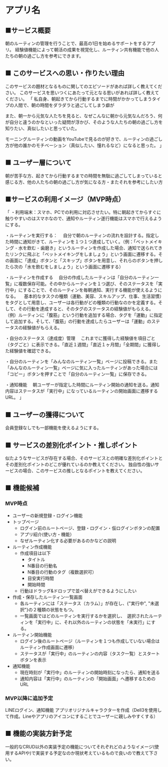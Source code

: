 # アプリ名

■サービス概要
---
朝のルーティンの管理を行うことで、最高の1日を始めるサポートをするアプリ。
経験値機能によって朝活の成果を視覚化し、ルーティン共有機能で他の人たちの朝の過ごし方を参考にできます。

■ このサービスへの思い・作りたい理由
---
このサービスの題材となるものに関してのエピソードがあれば詳しく教えてください。
このサービスを思いつくにあたって元となる思いがあれば詳しく教えてください。
「
私自身、朝起きてから行動するまでに時間がかかってしまうタイプの人間で、朝の時間をダラダラと過ごしてしまう癖が

また、朝一から元気な人たちを見ると、なぜこんなに朝から元気なんだろう、何が自分と違うのかなといった疑問が浮かび、そのような人たちの朝の過ごし方を知りたい、真似したいと思っていた。

モーニングルーティンの動画をYouTubeで見るのが好きで、ルーティンの過ごし方が他の誰かのモチベーション（真似したい、憧れるなど）になると思った。
」

■ ユーザー層について
---
朝が苦手な方、起きてから行動するまでの時間を無駄に過ごしてしまっていると感じる方、他の人たちの朝の過ごし方が気になる方・またそれを参考にしたい方

■サービスの利用イメージ（MVP時点）
---
「
・利用端末：スマホ、PCでの利用に対応させたい。特に朝起きてからすぐに触りやすいのはスマホなので、通知やルーティン遂行機能はスマホで行えるようにする。

・ルーティンを実行する：
　自分で朝のルーティンの流れを設計する。指定した時間に通知がきて、ルーティンを１つ１つ達成していく。（例：「ベットメイキング - 水を飲む - 歯磨き」というルーティンを作成した場合、通知で送られてきたリンクに飛ぶと「ベットメイキングをしましょう」という画面に遷移する。その画面に「達成」ボタンと「スキップ」ボタンを用意し、それらのボタンを押したら次の「水を飲むをしましょう」という画面に遷移する）

・ルーティンを作成する
　自分の作成したルーティンは「自分のルーティン一覧」に複数保存可能。その中からルーティンを１つ選び、そのステータスを「実行中」にすることで、そのルーティンを毎朝通知、実行する機能が使えるようになる。
　基本的なタスクの種類（運動、美容、スキルアップ、仕事、生活習慣）をタグとして用意し、ユーザーは各行動がどの種類の行動なのかを定義する。そして、その行動を達成すると、そのタグのステータスの経験値がもらえる。
（例）ルーティンに「腹筋」という行動を追加する場合、タグを「運動」に指定して追加する。そして、「腹筋」の行動を達成したらユーザーは「運動」のステータスの経験値がもらえる。

・自分のステータス（達成度）管理
　これまでに獲得した経験値を項目ごと（タグごと）に表示できる。「直近１週間」「直近１ヶ月間」「全期間」に獲得した経験値を確認できる。
 

・自分のルーティンを「みんなのルーティン一覧」ページに投稿できる。また「みんなのルーティン一覧」ページに気に入ったルーティンがあった場合には「コピー」ボタンを押すことで「自分のルーティン一覧」に保存できる。

・通知機能
　朝ユーザーが指定した時間にルーティン開始の通知を送る。通知内容はステータスが「実行中」になっているルーティンの開始画面に遷移するURL。
」

■ ユーザーの獲得について
---
会員登録なしでも一部機能を使えるようにする。


■ サービスの差別化ポイント・推しポイント
---
似たようなサービスが存在する場合、そのサービスとの明確な差別化ポイントとその差別化ポイントのどこが優れているのか教えてください。
独自性の強いサービスの場合、このサービスの推しとなるポイントを教えてください。

■ 機能候補
---
### MVP時点
- ユーザーの新規登録・ログイン機能
- トップページ
  - ログイン前のルートページ、登録・ログイン・仮ログインボタンの配置
  - アプリ紹介(使い方・機能）
  - なぜルーティン化する必要があるのかなどの説明
- ルーティン作成機能
  - 作成項目は以下
    - タイトル
    - N番目の行動名
    - N番目の行動のタグ（複数選択可）
    - 目安実行時間
    - 開始時間
  - 行動はドラッグ&ドロップで並べ替えができるようにしたい
- 作成・保存したルーティン一覧画面
  - 各ルーティンには「ステータス（カラム）」が存在し、{"実行中", "未選択"}の２種類の状態をもつ。
  - 一覧画面ではどのルーティンを実行するかを選択し、　選択されたルーティンを「実行中」に、それ以外のルーティンの状態を「未実行」にする。
- ルーティン開始機能
  - ログイン後のルートページ（ルーティンを１つも作成していない場合はルーティン作成画面に遷移）
  - ステータスが「実行中」のルーティンの内容（タスク一覧）とスタートボタンを表示
- 通知機能
  - 現在時刻が「実行中」のルーティンの開始時刻になったら、通知を送る
  - 通知内容は「実行中」のルーティンの「開始画面」へ遷移するためのURL




### MVP以降に追加予定
  LINEログイン、通知機能
  アプリオリジナルキャラクターを作成（Dell3を使用して作成。Lineやアプリのアイコンにすることでユーザーに親しみやすくする）
  
■ 機能の実装方針予定
---
一般的なCRUD以外の実装予定の機能についてそれぞれどのようなイメージ(使用するAPIや)で実装する予定なのか現状考えているもので良いので教えて下さい。
